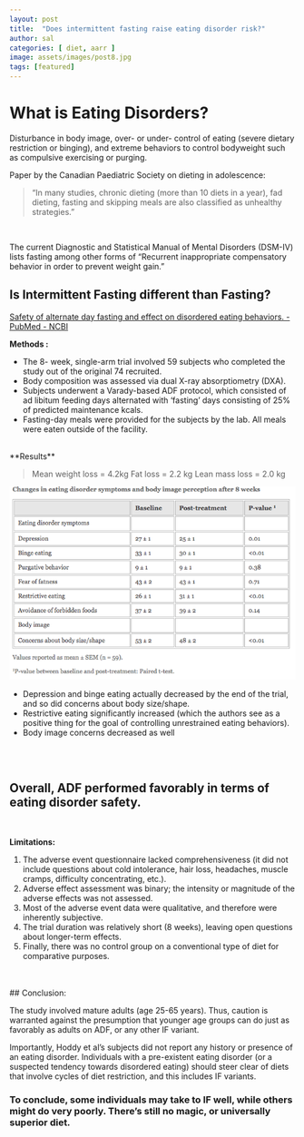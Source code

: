```yaml
---
layout: post
title:  "Does intermittent fasting raise eating disorder risk?"
author: sal
categories: [ diet, aarr ]
image: assets/images/post8.jpg
tags: [featured]
---
```


# What is Eating Disorders?

Disturbance in body image, over- or under- control of eating (severe dietary restriction or binging), and extreme behaviors to control bodyweight such as compulsive exercising or purging. 

Paper by the Canadian Paediatric Society on dieting in adolescence:

> “In many studies, chronic dieting (more than 10 diets in a year), fad dieting, fasting and skipping meals are also classified as unhealthy strategies.”
<br>

The current Diagnostic and Statistical Manual of Mental Disorders (DSM-IV) lists fasting among other forms of “Recurrent inappropriate compensatory behavior in order to prevent weight gain.”
<br>

## Is Intermittent Fasting different than Fasting?

[Safety of alternate day fasting and effect on disordered eating behaviors. - PubMed - NCBI](https://www.ncbi.nlm.nih.gov/pubmed/25943396/)
<br>

**Methods :**

- The 8- week, single-arm trial involved 59 subjects who completed the study out of the original 74 recruited.
- Body composition was assessed via dual X-ray absorptiometry (DXA).
- Subjects underwent a Varady-based ADF protocol, which consisted of ad libitum feeding days alternated with ‘fasting’ days consisting of 25% of predicted maintenance kcals.
- Fasting-day meals were provided for the subjects by the lab. All meals were eaten outside of the facility.
<br>
**Results** 

> Mean weight loss = 4.2kg 
Fat loss = 2.2 kg 
Lean mass loss = 2.0 kg

![](Screen_Shot_2019-07-21_at_10-592b76b6-d602-4625-80cc-a5f040e513bf.47.45_PM.png)

- Depression and binge eating actually decreased by the end of the trial, and so did concerns about body size/shape.
- Restrictive eating significantly increased (which the authors see as a positive thing for the goal of controlling unrestrained eating behaviors).
- Body image concerns decreased as well
<br>
<br>

## Overall, ADF performed favorably in terms of eating disorder safety.
<br>

**Limitations:** 

1. The adverse event questionnaire lacked comprehensiveness (it did not include questions about cold intolerance, hair loss, headaches, muscle cramps, difficulty concentrating, etc.).
2. Adverse effect assessment was binary; the intensity or magnitude of the adverse effects was not assessed. 
3. Most of the adverse event data were qualitative, and therefore were inherently subjective. 
4. The trial duration was relatively short (8 weeks), leaving open questions about longer-term effects. 
5. Finally, there was no control group on a conventional type of diet for comparative purposes. 
<br> 
<br>
## Conclusion:

The study involved mature adults (age 25-65 years). Thus, caution is warranted against the presumption that younger age groups can do just as favorably as adults on ADF, or any other IF variant. 

Importantly, Hoddy et al’s subjects did not report any history or presence of an eating disorder. Individuals with a pre-existent eating disorder (or a suspected tendency towards disordered eating) should steer clear of diets that involve cycles of diet restriction, and this includes IF variants.

### To conclude, some individuals may take to IF well, while others might do very poorly. There’s still no magic, or universally superior diet.